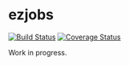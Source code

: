 # ezjobs

[![Build Status](https://travis-ci.com/ChaoticWeg/ezjobs.svg?branch=main)](https://travis-ci.com/ChaoticWeg/ezjobs)
[![Coverage Status](https://coveralls.io/repos/github/ChaoticWeg/ezjobs/badge.svg?branch=main)](https://coveralls.io/github/ChaoticWeg/ezjobs?branch=main)

Work in progress.
